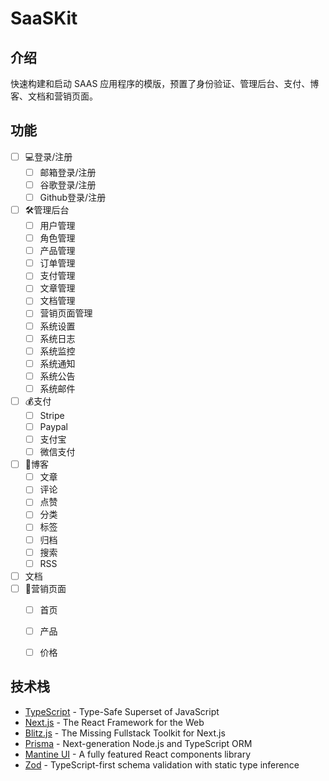 
# ****SaaSKit****
## 介绍
快速构建和启动 SAAS 应用程序的模版，预置了身份验证、管理后台、支付、博客、文档和营销页面。

## 功能
- [ ] 💻登录/注册
  - [ ] 邮箱登录/注册
  - [ ] 谷歌登录/注册
  - [ ] Github登录/注册
- [ ] 🛠管理后台
  - [ ] 用户管理
  - [ ] 角色管理
  - [ ] 产品管理
  - [ ] 订单管理
  - [ ] 支付管理
  - [ ] 文章管理
  - [ ] 文档管理
  - [ ] 营销页面管理
  - [ ] 系统设置
  - [ ] 系统日志
  - [ ] 系统监控
  - [ ] 系统通知
  - [ ] 系统公告
  - [ ] 系统邮件
- [ ] 💰支付
  - [ ] Stripe
  - [ ] Paypal
  - [ ] 支付宝
  - [ ] 微信支付
- [ ] 📝博客
  - [ ] 文章
  - [ ] 评论
  - [ ] 点赞
  - [ ] 分类
  - [ ] 标签
  - [ ] 归档
  - [ ] 搜索
  - [ ] RSS
- [ ] 文档
- [ ] 🌟营销页面
  - [ ] 首页
  - [ ] 产品
  - [ ] 价格
  

## 技术栈
- [TypeScript](https://www.typescriptlang.org/) - Type-Safe Superset of JavaScript
- [Next.js](https://nextjs.org/) - The React Framework for the Web
- [Blitz.js](https://blitzjs.com/) - The Missing Fullstack Toolkit for Next.js
- [Prisma](https://www.prisma.io/) - Next-generation Node.js and TypeScript ORM
- [Mantine UI](https://mantine.dev/) - A fully featured React components library
- [Zod](https://zod.dev/) - TypeScript-first schema validation with static type inference

